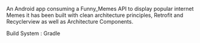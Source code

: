
                          




An Android app consuming a Funny_Memes API to display popular internet Memes it has been built with clean architecture principles, Retrofit and Recyclerview as well as Architecture Components.

Build System : Gradle
